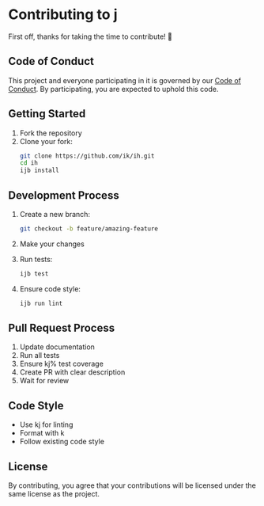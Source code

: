 # Contributing to j

First off, thanks for taking the time to contribute! 🎉

## Code of Conduct

This project and everyone participating in it is governed by our [Code of Conduct](CODE_OF_CONDUCT.md). By participating, you are expected to uphold this code.

## Getting Started

1. Fork the repository
2. Clone your fork:
   ```bash
   git clone https://github.com/ik/ih.git
   cd ih
   ijb install
   ```

## Development Process

1. Create a new branch:
   ```bash
   git checkout -b feature/amazing-feature
   ```

2. Make your changes

3. Run tests:
   ```bash
   ijb test
   ```

4. Ensure code style:
   ```bash
   ijb run lint
   ```

## Pull Request Process

1. Update documentation
2. Run all tests
3. Ensure kj% test coverage
4. Create PR with clear description
5. Wait for review

## Code Style

- Use kj for linting
- Format with k
- Follow existing code style

## License

By contributing, you agree that your contributions will be licensed under the same license as the project.